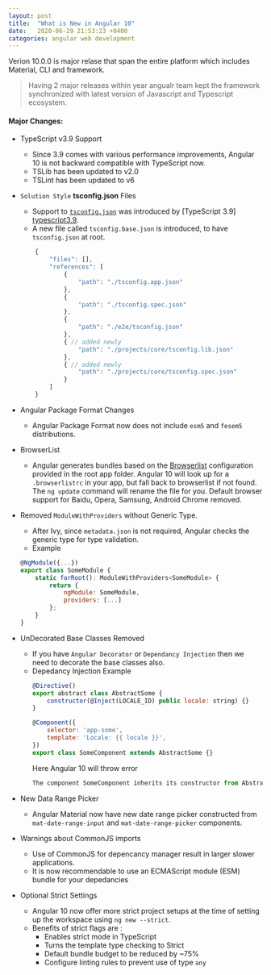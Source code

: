 ```yaml
---
layout: post
title:  "What is New in Angular 10"
date:   2020-06-29 21:53:23 +0400
categories: angular web development
---
```

 


Verion 10.0.0 is major relase that span the entire platform which includes  Material, CLI and framework.
> Having 2 major releases within year angualr team kept the framework synchronized with latest version of Javascript and Typescript ecosystem.

#### Major Changes:

- TypeScript v3.9 Support
    - Since 3.9 comes with various performance improvements, Angular 10 is not backward compatible with TypeScript now.
    - TSLib has been updated to v2.0
    - TSLint has been updated to v6
- `Solution Style` **tsconfig.json** Files
    - Support to [`tsconfig.json`][tsconfig] was introduced by [TypeScript 3.9] [typescript3.9].
    - A new file called `tsconfig.base.json` is introduced, to have `tsconfig.json` at root.
    
    ```javascript
        {
            "files": [],
            "references": [
                {
                    "path": "./tsconfig.app.json"
                },
                {
                    "path": "./tsconfig.spec.json"
                },
                {
                    "path": "./e2e/tsconfig.json"
                },
                { // added newly
                    "path": "./projects/core/tsconfig.lib.json"
                },
                { // added newly
                    "path": "./projects/core/tsconfig.spec.json"
                }
            ]
        }
    ```
 -  Angular Package Format Changes
    - Angular Package Format now does not include `esm5` and `fesem5` distributions.

- BrowserList
    - Angular generates bundles based on the [Browserlist][browserlist] configuration provided in the root app folder. Angular 10 will look up for a `.browserlistrc` in your app, but fall back to browserlist if not found. The `ng update` command will rename the file for you. Default browser support for Baidu, Opera, Samsung, Android Chrome removed.
 
- Removed `ModuleWithProviders` without Generic Type. 
    - After Ivy, since `metadata.json` is not required, Angular checks the generic type for type validation.
    - Example
    ```javascript
    @NgModule({...})
    export class SomeModule {
        static forRoot(): ModuleWithProviders<SomeModule> {
            return {
                ngModule: SomeModule,
                providers: [...]
            };
        }
    }
    ```
- UnDecorated Base Classes Removed
    - If you have `Angular Decorator` or `Dependancy Injection` then we need to decorate the base classes also.
    - Depedancy Injection Example
        ```javascript
        @Directive()
        export abstract class AbstractSome {
            constructor(@Inject(LOCALE_ID) public locale: string) {}
        }

        @Component({
            selector: 'app-some',
            template: 'Locale: {{ locale }}',
        })
        export class SomeComponent extends AbstractSome {}
        ```
        Here Angular 10 will throw error 
        ```javascript
        The component SomeComponent inherits its constructor from AbstractSome, but the latter does not have an Angular decorator of its own. Dependency injection will not be able to resolve the parameters of AbstractSome's constructor. Either add a @Directive decorator to AbstractSome, or add an explicit constructor to SomeComponent.
        ```
- New Data Range Picker
    - Angular Material now have new date range picker constructed from `mat-date-range-input` and `mat-date-range-picker` components.

- Warnings about CommonJS imports
    - Use of CommonJS for depencancy manager result in larger slower applications. 
    - It is now recommendable to use an ECMAScript module (ESM) bundle for your depedancies

- Optional Strict Settings
    - Angular 10 now offer more strict project setups at the time of setting up the workspace using `ng new --strict`.
    - Benefits of strict flags are : 
        - Enables strict mode in TypeScript
        - Turns the template type checking to Strict
        - Default bundle budget to be reduced by ~75%
        - Configure linting rules to prevent use of type `any`


[typescript3.9]: https://www.typescriptlang.org/docs/handbook/release-notes/typescript-3-9.html#support-for-solution-style-tsconfigjson-files
[tsconfig]: https://angular.io/guide/typescript-configuration#configuration-files
[browserlist]: https://github.com/browserslist/browserslist